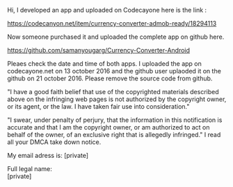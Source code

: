 Hi, I developed an app and uploaded on Codecayone here is the link :

https://codecanyon.net/item/currency-converter-admob-ready/18294113

Now someone purchased it and uploaded the complete app on github here.

https://github.com/samanyougarg/Currency-Converter-Android

Pleaes check the date and time of both apps.
I uploaded the app on codecayone.net on 13 october 2016 and the github user uplaoded it on the github on 21 october 2016.
Please remove the source code from github.

"I have a good faith belief that use of the copyrighted materials described above on the infringing web pages is not authorized by the copyright owner, or its agent, or the law. I have taken fair use into consideration."

"I swear, under penalty of perjury, that the information in this notification is accurate and that I am the copyright owner, or am authorized to act on behalf of the owner, of an exclusive right that is allegedly infringed."
I read all your DMCA take down notice.

My email adress is: [private]

Full legal name:  
[private]
